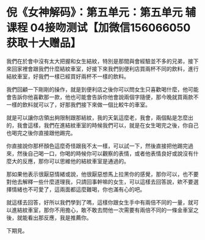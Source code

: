 # 倪《女神解码》：第五单元：第五单元 辅课程 04接吻测试【加微信156066050获取十大赠品】

我們在於會中沒有太大把握和女生結紋，特別是那間與會經驗並不多的兄弟，接下來回家裡會跟我們什麼結紋車室，好接下來我們到便利店買兩杯不同的飲料，進行結紋車室，好我們一樣已經買好兩杯不一樣的飲料。

我們回顧一下剛剛的操作，就是到便利店之後你可以問女生只喜歡喝什麼，他可能會告訴你他喜歡那一款，他也可能會告訴你他會說兩個字隨便，那今晚就買兩款不一樣的飲料就可以了，好那我們接下來做一個比較牛的車室。

就是可以讓你店領出夠限制跟那結紋，我的天氣這麼老，我會，兩個點是怎麼出的，我會這樣，我們在進結紋車室的時候我們可以，就是在女生喝完之後，你自己也喝完之後你直接跟他踢完。

你直接說你那杯顏色這麼奇怪跟我不太一樣，可以試一下，然後直接把他踢完過來，然後自己喝一口，你喝的時候你可以觀察的表情，或者他表情良好或說沒有什麼大的反應，那你可以思維他的結紋車室是通過的。

那如果他表示很厭惡情緒或說，他很厭惡想馬上拉黑你的感覺，那你可以，也不要對他去解釋一些什麼道理我，只請回事幹嘛的女生，可以這樣去回答說，欸不要選擇情緒也不可愛了，這兩面都這麼難喝，你也滿有心的吧。

就這樣去回答，好所以我們學到了嗎，這樣你跟女生手中有兩倍不同的一量，就可以進結紋車室，那你不用擔心，敢不敢去問他一次需要有兩倍不同的一條金車室之後，就能看出那反應，我是推薦你。

下期見。